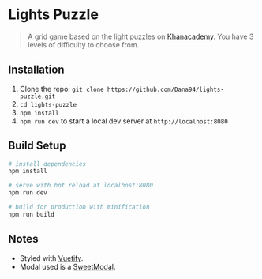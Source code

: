 # Lights Puzzle

> A grid game based on the light puzzles on [Khanacademy](https://www.khanacademy.org/math/math-for-fun-and-glory/puzzles/lights-puzzles/e/lights-puzzles-2). You have 3 levels of difficulty to choose from.

## Installation

1. Clone the repo: `git clone https://github.com/Dana94/lights-puzzle.git`
1. `cd lights-puzzle`
1. `npm install` 
1. `npm run dev` to start a local dev server at `http://localhost:8080`

## Build Setup

``` bash
# install dependencies
npm install

# serve with hot reload at localhost:8080
npm run dev

# build for production with minification
npm run build
```
## Notes
- Styled with [Vuetify](https://vuetifyjs.com/en/).
- Modal used is a [SweetModal](https://github.com/adeptoas/sweet-modal-vue).
